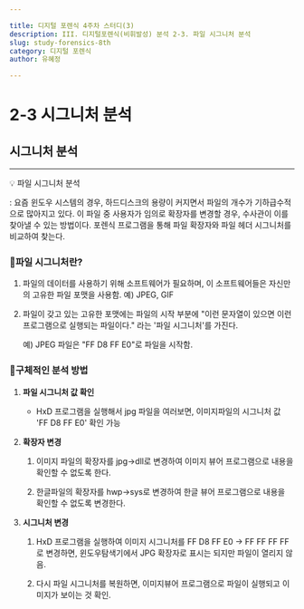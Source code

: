 ```yaml
---

title: 디지털 포렌식 4주차 스터디(3)
description: III. 디지털포렌식(비휘발성) 분석 2-3. 파일 시그니처 분석
slug: study-forensics-8th
category: 디지털 포렌식
author: 유혜정

---
```


# 2-3 시그니처 분석

## 시그니처 분석

---

<aside>
💡 파일 시그니처 분석

: 요즘 윈도우 시스템의 경우, 하드디스크의 용량이 커지면서 파일의 개수가 기하급수적으로 많아지고 있다. 이 파일 중 사용자가 임의로 확장자를 변경할 경우, 수사관이 이를 찾아낼 수 있는 방법이다. 포렌식 프로그램을 통해 파일 확장자와 파일 헤더 시그니처를 비교하여 찾는다.

</aside>

### **📍파일 시그니처란?**

1. 파일의 데이터를 사용하기 위해 소프트웨어가 필요하며, 이 소프트웨어들은 자신만의 고유한 파일 포맷을 사용함. 예) JPEG, GIF
2. 파일이 갖고 있는 고유한 포맷에는 파일의 시작 부분에 "이런 문자열이 있으면 이런 프로그램으로 실행되는 파일이다." 라는 '파일 시그니처'를 가진다.
    
    예) JPEG 파일은 "FF D8 FF E0"로 파일을 시작함.
    

### **📍구체적인 분석 방법**

1. **파일 시그니처 값 확인**
    - HxD 프로그램을 실행해서 jpg 파일을 여러보면, 이미지파일의 시그니처 값 'FF D8 FF E0' 확인 가능
2. **확장자 변경**
    
    1) 이미지 파일의 확장자를 jpg→dll로 변경하여 이미지 뷰어 프로그램으로 내용을 확인할 수 없도록 한다.
    
    2) 한글파일의 확장자를 hwp→sys로 변경하여 한글 뷰어 프로그램으로 내용을 확인할 수 없도록 변경한다.
    
3. **시그니처 변경**
    
    1) HxD 프로그램을 실행하여 이미지 시그니처를 FF D8 FF E0 → FF FF FF FF로 변경하면, 윈도우탐색기에서 JPG 확장자로 표시는 되지만 파일이 열리지 않음.
    
    2) 다시 파일 시그니처를 복원하면, 이미지뷰어 프로그램으로 파일이 실행되고 이미지가 보이는 것 확인.